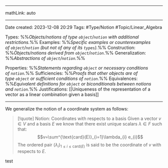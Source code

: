 
---

mathLink: auto

---
Date created: 2023-12-08 20:29
Tags: #Type/Notion #Topic/Linear_Algebra 

Types: %%_Objects/notions of type `object`/`notion` with additional restrictions._%% 
Examples: %%_Specific examples or counterexamples of `object`/`notion` (but not of any of its `types`)._%%
Construction: %%_Objects/notions derived from `object`/`notion`._%%
Generalization: %%_Abstractions of `object`/`notion`._%%

Properties: %%_Statements regarding `object` or necessary conditions of `notion`._%%
Sufficiencies: %%_Proofs that other objects are of type `object` or sufficient conditions of `notion`._%%
Equivalences: %%_Equivalent definitions for `object` or biconditionals between notions and `notion`._%%
Justifications:  [[Uniqueness of the representation of a vector as a linear combination given a basis]]

---  

We generalize the notion of a coordinate system as follows:

> [!quote] Notion: Coordinates with respects to a basis
> Given a vector $v \in V$ and a basis $E$ we know that there exist unique scalars $\lambda \in F$ such that: $$v=\sum^{\text{card}(E)}_{i=1}\lambda_{i} e_{i}$$ The ordered pair $(\lambda_{i})_{1\leq i\leq \text{card}(E)}$ is said to be the coordinate of $v$ with respects to $E$.



test